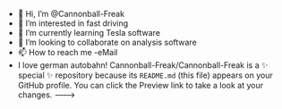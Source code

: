 - 👋 Hi, I’m @Cannonball-Freak
- 👀 I’m interested in fast driving
- 🌱 I’m currently learning Tesla software
- 💞️ I’m looking to collaborate on analysis software
- 📫 How to reach me -eMail
- I love german autobahn!
Cannonball-Freak/Cannonball-Freak is a ✨ special ✨ repository because its `README.md` (this file) appears on your GitHub profile.
You can click the Preview link to take a look at your changes.
--->
